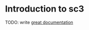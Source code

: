 # Introduction to sc3

TODO: write [great documentation](http://jacobian.org/writing/what-to-write/)
